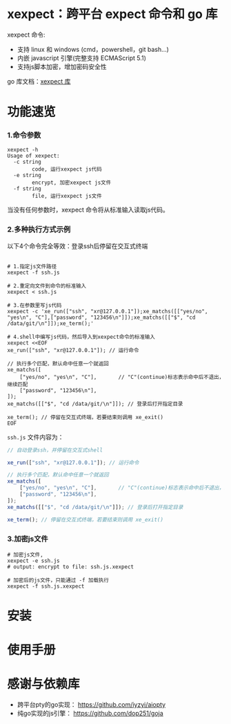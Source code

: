 # xexpect：跨平台 expect 命令和 go 库

xexpect 命令:
- 支持 linux 和 windows (cmd，powershell，git bash...)
- 内嵌 javascript 引擎(完整支持 ECMAScript 5.1)
- 支持js脚本加密，增加密码安全性

go 库文档：[xexpect 库](./readme_lib.md)

# 功能速览
### 1.命令参数
```shell
xexpect -h           
Usage of xexpect:
  -c string
        code, 运行xexpect js代码
  -e string
        encrypt, 加密xexpect js文件
  -f string
        file, 运行xexpect js文件

```
当没有任何参数时，xexpect 命令将从标准输入读取js代码。

### 2.多种执行方式示例

以下4个命令完全等效：登录ssh后停留在交互式终端
```shell

# 1.指定js文件路径
xexpect -f ssh.js

# 2.重定向文件到命令的标准输入 
xexpect < ssh.js

# 3.在参数里写js代码
xexpect -c 'xe_run(["ssh", "xr@127.0.0.1"]);xe_matchs([["yes/no", "yes\n", "C"],["password", "123456\n"]]);xe_matchs([["$", "cd /data/git/\n"]]);xe_term();'

# 4.shell中编写js代码，然后导入到xexpect命令的标准输入
xexpect <<EOF
xe_run(["ssh", "xr@127.0.0.1"]); // 运行命令

// 执行多个匹配，默认命中任意一个就返回
xe_matchs([
    ["yes/no", "yes\n", "C"],       // "C"(continue)标志表示命中后不退出，继续匹配
    ["password", "123456\n"],
]);
xe_matchs([["$", "cd /data/git/\n"]]); // 登录后打开指定目录

xe_term(); // 停留在交互式终端，若要结束则调用 xe_exit()
EOF

```
 `ssh.js` 文件内容为：
```js
// 自动登录ssh，并停留在交互式shell

xe_run(["ssh", "xr@127.0.0.1"]); // 运行命令

// 执行多个匹配，默认命中任意一个就返回
xe_matchs([
    ["yes/no", "yes\n", "C"],       // "C"(continue)标志表示命中后不退出，继续匹配
    ["password", "123456\n"],
]);
xe_matchs([["$", "cd /data/git/\n"]]); // 登录后打开指定目录

xe_term(); // 停留在交互式终端，若要结束则调用 xe_exit()
```

### 3.加密js文件
```shell
# 加密js文件, 
xexpect -e ssh.js
# output: encrypt to file: ssh.js.xexpect

# 加密后的js文件，只能通过 -f 加载执行
xexpect -f ssh.js.xexpect

```


# 安装


# 使用手册


# 感谢与依赖库
- 跨平台pty的go实现： https://github.com/iyzyi/aiopty
- 纯go实现的js引擎：  https://github.com/dop251/goja
